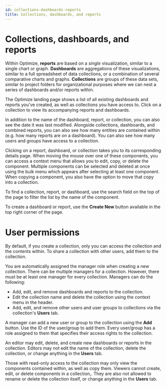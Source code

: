 ```yaml
---
id: collections-dashboards-reports
title: Collections, dashboards, and reports
---
```


# Collections, dashboards, and reports

Within Optimize, **reports** are based on a *single* visualization, similar to a single chart or graph. **Dashboards** are aggregations of these visualizations, similar to a full spreadsheet of data collections, or a combination of several comparative charts and graphs. **Collections** are groups of these data sets, similar to project folders for organizational purposes where we can nest a series of dashboards and/or reports within.

The Optimize landing page shows a list of all existing dashboards and reports you've created, as well as collections you have access to. Click on a collection to view its accompanying reports and dashboards.

In addition to the name of the dashboard, report, or collection, you can also see the date it was last modified. Alongside collections, dashboards, and combined reports, you can also see how many entities are contained within (e.g. how many reports are on a dashboard). You can also see how many users and groups have access to a collection.

Clicking on a report, dashboard, or collection takes you to its corresponding details page. When moving the mouse over one of these components, you can access a context menu that allows you to edit, copy, or delete the component. Multiple components can be selected and deleted at once using the bulk menu which appears after selecting at least one component. When copying a component, you also have the option to move that copy into a collection.

To find a collection, report, or dashboard, use the search field on the top of the page to filter the list by the name of the component.

To create a dashboard or report, use the **Create New** button available in the top right corner of the page.

# User permissions

By default, if you create a collection, only you can access the collection and the contents within. To share a collection with other users, add them to the collection.

You are automatically assigned the manager role when creating a new collection. There can be multiple managers for a collection. However, there must be at least one manager for every collection. Managers can do the following:

- Add, edit, and remove dashboards and reports to the collection.
- Edit the collection name and delete the collection using the context menu in the header.
- Add, edit, and remove other users and user groups to collections via the collection's **Users** tab.

A manager can add a new user or group to the collection using the **Add** button. Use the ID of the user/group to add them. Every user/group has a role assigned to them that specifies their access rights to the collection.

An editor may edit, delete, and create new dashboards or reports in the collection. Editors may not edit the name of the collection, delete the collection, or change anything in the **Users** tab.

Those with read-only access to the collection may only view the components contained within, as well as copy them. Viewers cannot create, edit, or delete components in a collection,. They are also not allowed to rename or delete the collection itself, or change anything in the **Users** tab.